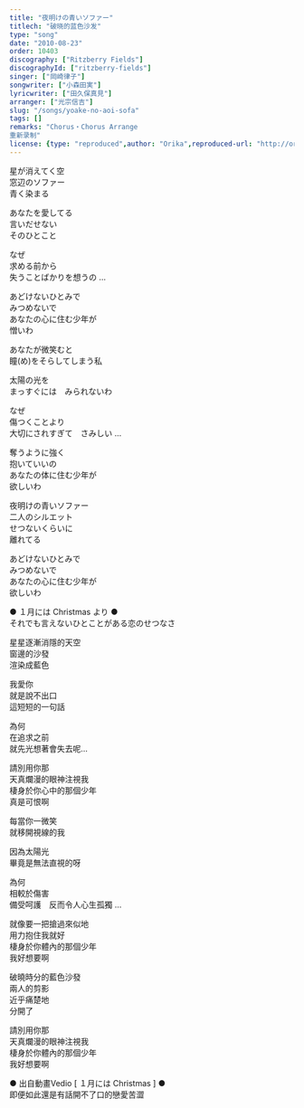 ```yaml
---
title: "夜明けの青いソファー"
titlech: "破晓的蓝色沙发"
type: "song"
date: "2010-08-23"
order: 10403
discography: ["Ritzberry Fields"]
discographyId: ["ritzberry-fields"]
singer: ["岡崎律子"]
songwriter: ["小森田実"]
lyricwriter: ["田久保真見"]
arranger: ["光宗信吉"]
slug: "/songs/yoake-no-aoi-sofa"
tags: []
remarks: "Chorus・Chorus Arrange  
重新录制"
license: {type: "reproduced",author: "Orika",reproduced-url: "http://orikamushi.myweb.hinet.net/",reproduced-website: "織歌蟲網站"}
---
```


星が消えてく空   
窓辺のソファー   
青く染まる   
  
あなたを愛してる   
言いだせない   
そのひとこと   
  
なぜ   
求める前から   
失うことばかりを想うの …   
  
あどけないひとみで   
みつめないで   
あなたの心に住む少年が   
憎いわ   
  
あなたが微笑むと   
瞳(め)をそらしてしまう私   
  
太陽の光を   
まっすぐには　みられないわ   
  
なぜ   
傷つくことより   
大切にされすぎて　さみしい …   
  
奪うように強く   
抱いていいの   
あなたの体に住む少年が   
欲しいわ   
  
夜明けの青いソファー   
二人のシルエット   
せつないくらいに   
離れてる   
  
あどけないひとみで   
みつめないで   
あなたの心に住む少年が   
欲しいわ  

  
  

  
● １月には Christmas より ●  
それでも言えないひとことがある恋のせつなさ  

  

<!-- 翻译 -->

星星逐漸消隱的天空   
窗邊的沙發   
渲染成藍色   
  
我愛你   
就是說不出口   
這短短的一句話   
  
為何   
在追求之前   
就先光想著會失去呢…   
  
請別用你那   
天真爛漫的眼神注視我   
棲身於你心中的那個少年   
真是可恨啊   
  
每當你一微笑   
就移開視線的我   
  
因為太陽光   
畢竟是無法直視的呀   
  
為何   
相較於傷害   
備受呵護　反而令人心生孤獨 …   
  
就像要一把搶過來似地   
用力抱住我就好   
棲身於你體內的那個少年   
我好想要啊   
  
破曉時分的藍色沙發   
兩人的剪影   
近乎痛楚地   
分開了   
  
請別用你那   
天真爛漫的眼神注視我   
棲身於你體內的那個少年   
我好想要啊  

  
  

  
● 出自動畫Vedio [ １月には Christmas \] ●  
即便如此還是有話開不了口的戀愛苦澀
